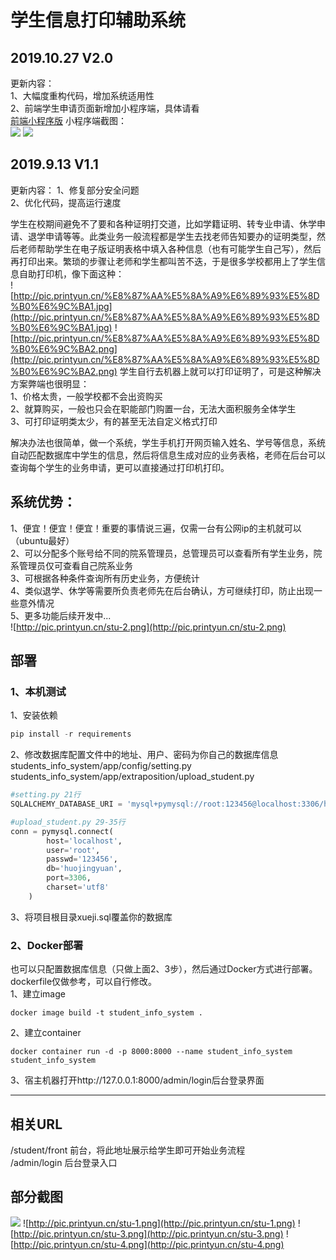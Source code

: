# 学生信息打印辅助系统
## 2019.10.27 V2.0
更新内容：  
1、大幅度重构代码，增加系统适用性  
2、前端学生申请页面新增加小程序端，具体请看  
[前端小程序版](https://github.com/tongxunkeji/students_info_system_weixin)
小程序端截图：  
![](http://pic.printyun.cn/小程序首页.png)
![](http://pic.printyun.cn/小程序学籍证明页.png)

## 2019.9.13 V1.1
更新内容：
1、修复部分安全问题  
2、优化代码，提高运行速度  


学生在校期间避免不了要和各种证明打交道，比如学籍证明、转专业申请、休学申请、退学申请等等。此类业务一般流程都是学生去找老师告知要办的证明类型，然后老师帮助学生在电子版证明表格中填入各种信息（也有可能学生自己写），然后再打印出来。繁琐的步骤让老师和学生都叫苦不迭，于是很多学校都用上了学生信息自助打印机，像下面这种：  
![http://pic.printyun.cn/%E8%87%AA%E5%8A%A9%E6%89%93%E5%8D%B0%E6%9C%BA1.jpg](http://pic.printyun.cn/%E8%87%AA%E5%8A%A9%E6%89%93%E5%8D%B0%E6%9C%BA1.jpg)
![http://pic.printyun.cn/%E8%87%AA%E5%8A%A9%E6%89%93%E5%8D%B0%E6%9C%BA2.png](http://pic.printyun.cn/%E8%87%AA%E5%8A%A9%E6%89%93%E5%8D%B0%E6%9C%BA2.png)
学生自行去机器上就可以打印证明了，可是这种解决方案弊端也很明显：  
1、价格太贵，一般学校都不会出资购买  
2、就算购买，一般也只会在职能部门购置一台，无法大面积服务全体学生  
3、可打印证明类太少，有的甚至无法自定义格式打印  

解决办法也很简单，做一个系统，学生手机打开网页输入姓名、学号等信息，系统自动匹配数据库中学生的信息，然后将信息生成对应的业务表格，老师在后台可以查询每个学生的业务申请，更可以直接通过打印机打印。

## 系统优势：
1、便宜！便宜！便宜！重要的事情说三遍，仅需一台有公网ip的主机就可以（ubuntu最好）  
2、可以分配多个账号给不同的院系管理员，总管理员可以查看所有学生业务，院系管理员仅可查看自己院系业务  
3、可根据各种条件查询所有历史业务，方便统计  
4、类似退学、休学等需要所负责老师先在后台确认，方可继续打印，防止出现一些意外情况  
5、更多功能后续开发中...  
![http://pic.printyun.cn/stu-2.png](http://pic.printyun.cn/stu-2.png)

## 部署 
### 1、本机测试  
1、安装依赖  
   ```python
   pip install -r requirements
   ```
2、修改数据库配置文件中的地址、用户、密码为你自己的数据库信息  
students_info_system/app/config/setting.py  
students_info_system/app/extraposition/upload_student.py  
```python
#setting.py 21行
SQLALCHEMY_DATABASE_URI = 'mysql+pymysql://root:123456@localhost:3306/huojingyuan'
```
```python
#upload_student.py 29-35行
conn = pymysql.connect(
        host='localhost',
        user='root',
        passwd='123456',
        db='huojingyuan',
        port=3306,
        charset='utf8'
    )
```
3、将项目根目录xueji.sql覆盖你的数据库  



### 2、Docker部署  
也可以只配置数据库信息（只做上面2、3步），然后通过Docker方式进行部署。dockerfile仅做参考，可以自行修改。  
1、建立image    
```
docker image build -t student_info_system .
```
2、建立container  
```
docker container run -d -p 8000:8000 --name student_info_system student_info_system
```
3、宿主机器打开http://127.0.0.1:8000/admin/login后台登录界面  

***


## 相关URL
/student/front 前台，将此地址展示给学生即可开始业务流程    
/admin/login 后台登录入口  




## 部分截图
![](http://pic.printyun.cn/登录.png)
![http://pic.printyun.cn/stu-1.png](http://pic.printyun.cn/stu-1.png)
![http://pic.printyun.cn/stu-3.png](http://pic.printyun.cn/stu-3.png)
![http://pic.printyun.cn/stu-4.png](http://pic.printyun.cn/stu-4.png)